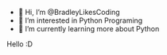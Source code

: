 - 👋 Hi, I’m @BradleyLikesCoding
- 👀 I’m interested in Python Programing
- 🌱 I’m currently learning more about Python

Hello :D

